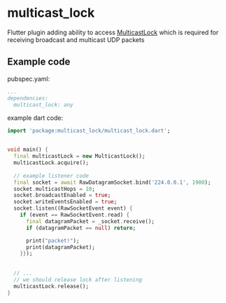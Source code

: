 # multicast_lock

Flutter plugin adding ability to access [MulticastLock](https://developer.android.com/reference/android/net/wifi/WifiManager.MulticastLock) which is required for receiving broadcast and multicast UDP packets

## Example code

pubspec.yaml:
```yaml
...
dependencies:
  multicast_lock: any
```


example dart code:
```dart
import 'package:multicast_lock/multicast_lock.dart';


void main() {
  final multicastLock = new MulticastLock();
  multicastLock.acquire();
  
  // example listener code
  final socket = await RawDatagramSocket.bind('224.0.0.1', 1900);
  socket.multicastHops = 10;
  socket.broadcastEnabled = true;
  socket.writeEventsEnabled = true;
  socket.listen((RawSocketEvent event) {
    if (event == RawSocketEvent.read) {
      final datagramPacket = _socket.receive();
      if (datagramPacket == null) return;

      print("packet!");
      print(datagramPacket);
    }});
  
  
  // ...
  // we should release lock after listening
  multicastLock.release();
}

```